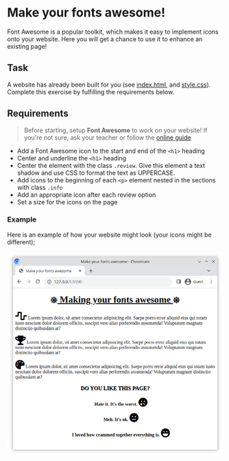 # Make your fonts awesome!

Font Awesome is a popular toolkit, which makes it easy to implement icons onto your website. Here you will get a chance to use it to enhance an existing page!

## Task

A website has already been built for you (see [index.html](./index.html), and [style.css](./style.css)). Complete this exercise by fulfilling the requirements below.

## Requirements

> Before starting, setup **Font Awesome** to work on your website! If you're not sure, ask your teacher or follow the [online guide](https://fontawesome.com/start)

- Add a Font Awesome icon to the start and end of the `<h1>` heading
- Center and underline the `<h1>` heading
- Center the element with the class `.review`. Give this element a text shadow and use CSS to format the text as UPPERCASE.
- Add icons to the beginning of each `<p>` element nested in the sections with class `.info`
- Add an appropriate icon after each review option
- Set a size for the icons on the page

### Example

Here is an example of how your website might look (your icons might be different);

![Reference image](./reference-image-desktop.png)
